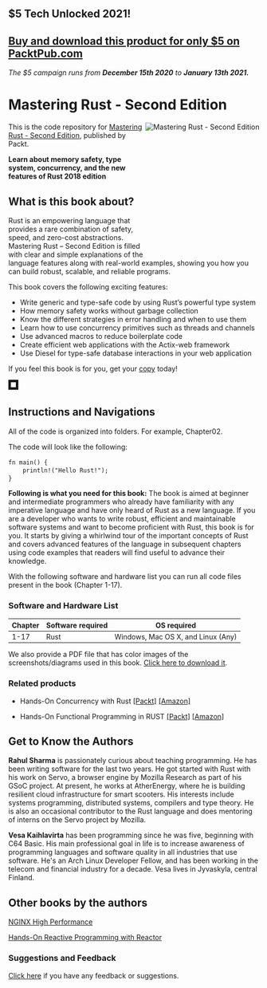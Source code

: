 ## $5 Tech Unlocked 2021!
[Buy and download this product for only $5 on PacktPub.com](https://www.packtpub.com/)
-----
*The $5 campaign         runs from __December 15th 2020__ to __January 13th 2021.__*

# Mastering Rust - Second Edition

<a href="https://www.packtpub.com/application-development/mastering-rust-second-edition?utm_source=github&utm_medium=repository&utm_campaign=9781789346572 "><img src="https://dz13w8afd47il.cloudfront.net/sites/default/files/imagecache/ppv4_main_book_cover/9781789346572-%20Copy.png" alt="Mastering Rust - Second Edition" height="256px" align="right"></a>

This is the code repository for [Mastering Rust - Second Edition](https://www.packtpub.com/application-development/mastering-rust-second-edition?utm_source=github&utm_medium=repository&utm_campaign=9781789346572 ), published by Packt.

**Learn about memory safety, type system, concurrency, and the new features of Rust 2018 edition**

## What is this book about?
<span class="sugar_field" id="description">Rust is an empowering language that provides a rare combination of safety, speed, and zero-cost abstractions. Mastering Rust – Second Edition is filled with clear and simple explanations of the language features along with real-world examples, showing you how you can build robust, scalable, and reliable programs.</span>

This book covers the following exciting features:
* Write generic and type-safe code by using Rust’s powerful type system 
* How memory safety works without garbage collection 
* Know the different strategies in error handling and when to use them 
* Learn how to use concurrency primitives such as threads and channels 
* Use advanced macros to reduce boilerplate code 
* Create efficient web applications with the Actix-web framework 
* Use Diesel for type-safe database interactions in your web application 

If you feel this book is for you, get your [copy](https://www.amazon.com/dp/1789346576) today!

<a href="https://www.packtpub.com/?utm_source=github&utm_medium=banner&utm_campaign=GitHubBanner"><img src="https://raw.githubusercontent.com/PacktPublishing/GitHub/master/GitHub.png" 
alt="https://www.packtpub.com/" border="5" /></a>

## Instructions and Navigations
All of the code is organized into folders. For example, Chapter02.

The code will look like the following:
```
fn main() {
    println!("Hello Rust!");
}
```

**Following is what you need for this book:**
The book is aimed at beginner and intermediate programmers who already have familiarity with any imperative language and have only heard of Rust as a new language. If you are a developer who wants to write robust, efficient and maintainable software systems and want to become proficient with Rust, this book is for you. It starts by giving a whirlwind tour of the important concepts of Rust and covers advanced features of the language in subsequent chapters using code examples that readers will find useful to advance their knowledge.

With the following software and hardware list you can run all code files present in the book (Chapter 1-17).
### Software and Hardware List
| Chapter | Software required | OS required                       |
| --------| ----------------- | --------------------------------- |
| 1-17    | Rust              | Windows, Mac OS X, and Linux (Any)|

We also provide a PDF file that has color images of the screenshots/diagrams used in this book. [Click here to download it]().

### Related products
* Hands-On Concurrency with Rust [[Packt]](https://www.packtpub.com/application-development/hands-concurrency-rust) [[Amazon]](https://www.amazon.com/dp/1788399978)

* Hands-On Functional Programming in RUST [[Packt]](https://www.packtpub.com/application-development/hands-functional-programming-rust) [[Amazon]](https://www.amazon.com/dp/1788839358)


## Get to Know the Authors
**Rahul Sharma**
is passionately curious about teaching programming. He has been writing software for the last two years. He got started with Rust with his work on Servo, a browser engine by Mozilla Research as part of his GSoC project. At present, he works at AtherEnergy, where he is building resilient cloud infrastructure for smart scooters. His interests include systems programming, distributed systems, compilers and type theory. He is also an occasional contributor to the Rust language and does mentoring of interns on the Servo project by Mozilla.

**Vesa Kaihlavirta**
has been programming since he was five, beginning with C64 Basic. His main professional goal in life is to increase awareness of programming languages and software quality in all industries that use software. He's an Arch Linux Developer Fellow, and has been working in the telecom and financial industry for a decade. Vesa lives in Jyvaskyla, central Finland.


## Other books by the authors
[NGINX High Performance](https://www.packtpub.com/networking-and-servers/nginx-high-performance?utm_source=github&utm_medium=repository&utm_campaign=9781785281839 )

[Hands-On Reactive Programming with Reactor](https://www.packtpub.com/application-development/hands-reactive-programming-reactor?utm_source=github&utm_medium=repository&utm_campaign=9781789135794 )

[](https://www.packtpub.com/application-development/learning-rust?utm_source=github&utm_medium=repository&utm_campaign=)

[](https://www.packtpub.com/application-development/mastering-rust?utm_source=github&utm_medium=repository&utm_campaign=)

[]()

### Suggestions and Feedback
[Click here](https://docs.google.com/forms/d/e/1FAIpQLSdy7dATC6QmEL81FIUuymZ0Wy9vH1jHkvpY57OiMeKGqib_Ow/viewform) if you have any feedback or suggestions.


